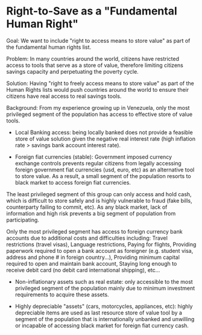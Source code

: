 # Right-to-Save as a "Fundamental Human Right"

Goal:
We want to include "right to access means to store value" as part of the fundamental human rights list.

Problem:
In many countries around the world, citizens have restricted access to tools that serve as a store of value, therefore limiting citizens savings capacity and perpetuating the poverty cycle.

Solution:
Having "right to freely access means to store value" as part of the Human Rights lists would push countries around the world to ensure their citizens have real access to real savings tools.

Background:
From my experience growing up in Venezuela, only the most privileged segment of the population has access to effective store of value tools.

- Local Banking access: being locally banked does not provide a feasible store of value solution given the negative real interest rate (high inflation rate > savings bank account interest rate).

- Foreign fiat currencies (stable): Government imposed currency exchange controls prevents regular citizens from legally accessing foreign government fiat currencies (usd, euro, etc) as an alternative tool to store value. As a result, a small segment of the population resorts to black market to access foreign fiat currencies. 

The least privileged segment of this group can only access and hold cash, which is difficult to store safely and is highly vulnerable to fraud (fake bills, counterparty failing to commit, etc). As any black market, lack of information and high risk prevents a big segment of population from participating.

Only the most privileged segment has access to foreign currency bank accounts due to additional costs and difficulties including:
          Travel restrictions (travel visas),
          Language restrictions,
          Paying for flights,
          Providing paperwork required to open a bank account as foreigner (e.g. student visa, address and phone # in foreign country...), 
          Providing minimum capital required to open and maintain bank account, 
          Staying long enough to receive debit card (no debit card international shipping), etc...

- Non-inflationary assets such as real estate: only accessible to the most privileged segment of the population mainly due to minimum investment requirements to acquire these assets.

- Highly depreciable "assets" (cars, motorcycles, appliances, etc): highly depreciable items are used as last resource store of value tool by a segment of the population that is internationally unbanked and unwilling or incapable of accessing black market for foreign fiat currency cash.



